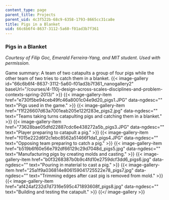 ```yaml
---
content_type: page
parent_title: Projects
parent_uid: 4c3f522b-68c9-6358-1793-8665cc31ca8e
title: Pigs in a Blanket
uid: 66c6b6f4-8637-3112-5a60-f01ad3b7f361
---
```


### Pigs in a Blanket

_Courtesy of Filip Goc, Emerald Ferreira-Yang, and MIT student. Used with permission._

Game summary: A team of two catapults a group of four pigs while the other team of two tries to catch them in a blanket.
{{< image-gallery id="66c6b6f4-8637-3112-5a60-f01ad3b7f361_nanogallery2" baseUrl="/courses/4-110j-design-across-scales-disciplines-and-problem-contexts-spring-2013/" >}}
{{< image-gallery-item href="e730f5be94ceb49fc46a8001c04e9d20_pigs1.JPG" data-ngdesc="" text="Pigs used in the game." >}}
{{< image-gallery-item href="f1f226607d63a7001eab205e122f283e_pigs2.jpg" data-ngdesc="" text="Teams taking turns catapulting pigs and catching them in a blanket." >}}
{{< image-gallery-item href="73628bae05dfd22887cdc6e438272a5b_pigs3.JPG" data-ngdesc="" text="Player preparing to catapult a pig." >}}
{{< image-gallery-item href="f015e222d6f2c1ebc8562a51466f1da1_pigs4.JPG" data-ngdesc="" text="Opposing team preparing to catch a pig." >}}
{{< image-gallery-item href="b519b6f60e56e792df66129c29d7048d_pigs5.jpg" data-ngdesc="" text="Manufacturing pigs by creating molds and casting." >}}
{{< image-gallery-item href="b0f3268387b0b9c4fd10e2759dcf3dd6_pigs6.jpg" data-ngdesc="" text="Pouring in material to cast a pig." >}}
{{< image-gallery-item href="25a1f9a036814e806159041725522e78_pigs7.jpg" data-ngdesc="" text="Trimming edges after cast pig is removed from mold." >}}
{{< image-gallery-item href="af424af232d7d7316e595c471893608f_pigs8.jpg" data-ngdesc="" text="Building and testing the catapult." >}}
{{</ image-gallery >}}